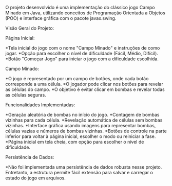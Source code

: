 O projeto desenvolvido é uma implementação do clássico jogo Campo Minado em Java, utilizando conceitos de Programação Orientada a Objetos (POO) e interface gráfica com o pacote javax.swing.

Visão Geral do Projeto:

Página Inicial:

*Tela inicial do jogo com o nome "Campo Minado" e instruções de como jogar.
*Opção para escolher o nível de dificuldade (Fácil, Médio, Difícil).
*Botão "Começar Jogo" para iniciar o jogo com a dificuldade escolhida.

Campo Minado:

*O jogo é representado por um campo de botões, onde cada botão corresponde a uma célula.
*O jogador pode clicar nos botões para revelar as células do campo.
*O objetivo é evitar clicar em bombas e revelar todas as células seguras.

Funcionalidades Implementadas:

*Geração aleatória de bombas no início do jogo.
*Contagem de bombas vizinhas para cada célula.
*Revelação automática de células sem bombas vizinhas.
*Interface gráfica usando imagens para representar bombas, células vazias e números de bombas vizinhas.
*Botões de controle na parte inferior para voltar à página inicial, escolher o modo ou reiniciar a fase.
*Página inicial em tela cheia, com opção para escolher o nível de dificuldade.

Persistência de Dados:

*Não foi implementada uma persistência de dados robusta nesse projeto. Entretanto, a estrutura permite fácil extensão para salvar e carregar o estado do jogo em arquivos.

